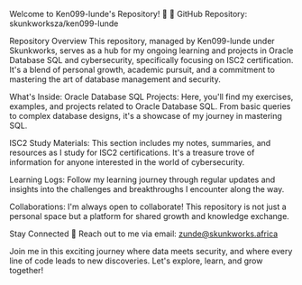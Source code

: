 Welcome to Ken099-lunde's Repository! 🌟
🔗 GitHub Repository: skunkworksza/ken099-lunde

Repository Overview
This repository, managed by Ken099-lunde under Skunkworks, serves as a hub for my ongoing learning and projects in Oracle Database SQL and cybersecurity, specifically focusing on ISC2 certification. It's a blend of personal growth, academic pursuit, and a commitment to mastering the art of database management and security.

What's Inside:
Oracle Database SQL Projects: Here, you'll find my exercises, examples, and projects related to Oracle Database SQL. From basic queries to complex database designs, it's a showcase of my journey in mastering SQL.

ISC2 Study Materials: This section includes my notes, summaries, and resources as I study for ISC2 certifications. It's a treasure trove of information for anyone interested in the world of cybersecurity.

Learning Logs: Follow my learning journey through regular updates and insights into the challenges and breakthroughs I encounter along the way.

Collaborations: I'm always open to collaborate! This repository is not just a personal space but a platform for shared growth and knowledge exchange.

Stay Connected
📧 Reach out to me via email: zunde@skunkworks.africa

Join me in this exciting journey where data meets security, and where every line of code leads to new discoveries. Let's explore, learn, and grow together!
